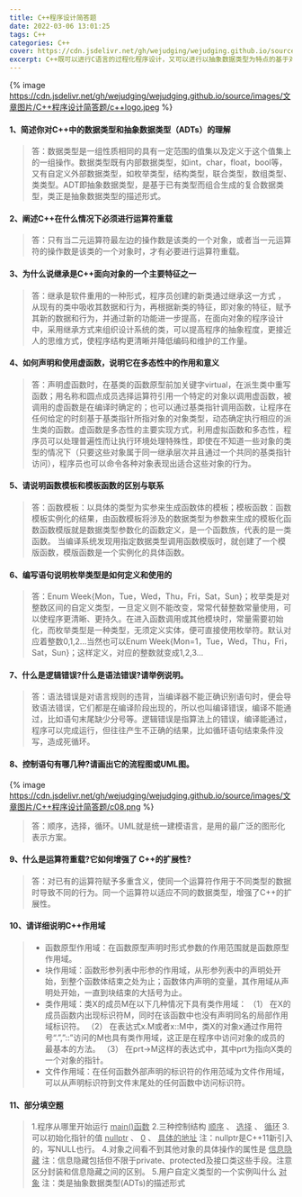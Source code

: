 ```yaml
---
title: C++程序设计简答题
date: 2022-03-06 13:01:25
tags: C++
categories: C++
cover: https://cdn.jsdelivr.net/gh/wejudging/wejudging.github.io/source/images/文章图片/C++程序设计简答题/c++logo.jpeg
excerpt: C++既可以进行C语言的过程化程序设计，又可以进行以抽象数据类型为特点的基于对象的程序设计，还可以进行以继承和多态为特点的面向对象的程序设计。
---
```

{% image https://cdn.jsdelivr.net/gh/wejudging/wejudging.github.io/source/images/文章图片/C++程序设计简答题/c++logo.jpeg %}
#### 1、简述你对C++中的数据类型和抽象数据类型（ADTs）的理解

> 答：数据类型是⼀组性质相同的具有⼀定范围的值集以及定义于这个值集上的⼀组操作。数据类型既有内部数据类型，如int，char，float，bool等，⼜有⾃定义外部数据类型，如枚举类型，结构类型，联合类型，数组类型、类类型。ADT即抽象数据类型，是基于已有类型⽽组合⽣成的复合数据类型，类正是抽象数据类型的描述形式。

#### 2、阐述C++在什么情况下必须进⾏运算符重载

> 答：只有当⼆元运算符最左边的操作数是该类的⼀个对象，或者当⼀元运算符的操作数是该类的⼀个对象时，才有必要进⾏运算符重载。

#### 3、为什么说继承是C++⾯向对象的⼀个主要特征之⼀

> 答：继承是软件重⽤的⼀种形式，程序员创建的新类通过继承这⼀⽅式 ，从现有的类中吸收其数据和⾏为，再根据新类的特征，即对象的特征，赋予其新的数据和⾏为，并通过新的功能进⼀步提⾼，在⾯向对象的程序设计中，采⽤继承⽅式来组织设计系统的类，可以提⾼程序的抽象程度，更接近⼈的思维⽅式，使程序结构更清晰并降低编码和维护的⼯作量。

#### 4、如何声明和使⽤虚函数，说明它在多态性中的作⽤和意义

> 答：声明虚函数时，在基类的函数原型前加关键字virtual，在派⽣类中重写函数；⽤名称和圆点成员选择运算符引⽤⼀个特定的对象以调⽤虚函数，被调⽤的虚函数是在编译时确定的；也可以通过基类指针调⽤函数，让程序在任何给定的时刻基于基类指针所指对象的对象类型，动态确定执⾏相应的派⽣类的函数。虚函数是多态性的主要实现⽅式，利⽤虚拟函数和多态性，程序员可以处理普遍性⽽让执⾏环境处理特殊性，即使在不知道⼀些对象的类型的情况下（只要这些对象属于同⼀继承层次并且通过⼀个共同的基类指针访问），程序员也可以命令各种对象表现出适合这些对象的⾏为。

#### 5、请说明函数模板和模板函数的区别与联系

> 答：函数模板：以具体的类型为实参来⽣成函数体的模板；模板函数：函数模板实例化的结果，由函数模板将涉及的数据类型为参数来⽣成的模板化函数函数模版就是数据类型参数化的函数定义，是⼀个函数族，代表的是⼀类函数。 当编译系统发现⽤指定数据类型调⽤函数模版时，就创建了⼀个模版函数，模版函数是⼀个实例化的具体函数。

#### 6、编写语句说明枚举类型是如何定义和使⽤的

> 答：Enum Week{Mon，Tue，Wed，Thu，Fri，Sat，Sun}；枚举类是对整数区间的⾃定义类型，⼀旦定义则不能改变，常常代替整数常量使⽤，可以使程序更清晰、更持久。在进⼊函数调⽤或其他模块时，常量需要初始化，⽽枚举类型是⼀种类型，⽆须定义实体，便可直接使⽤枚举符。默认对应着整数0,1,2...当然也可以Enum Week{Mon=1，Tue，Wed，Thu，Fri，Sat，Sun}；这样定义，对应的整数就变成1,2,3...

#### 7、什么是逻辑错误?什么是语法错误?请举例说明。

> 答：语法错误是对语⾔规则的违背，当编译器不能正确识别语句时，便会导致语法错误，它们都是在编译阶段出现的，所以也叫编译错误，编译不能通过，⽐如语句末尾缺少分号等。逻辑错误是指算法上的错误，编译能通过，程序可以完成运⾏，但往往产⽣不正确的结果，⽐如循环语句结束条件没写，造成死循环。

#### 8、控制语句有哪⼏种?请画出它的流程图或UML图。

{% image https://cdn.jsdelivr.net/gh/wejudging/wejudging.github.io/source/images/文章图片/C++程序设计简答题/c08.png %}

> 答：顺序，选择，循环。UML就是统⼀建模语⾔，是⽤的最⼴泛的图形化表示⽅案。

#### 9、什么是运算符重载?它如何增强了 C++的扩展性?

> 答：对已有的运算符赋予多重含义，使同⼀个运算符作⽤于不同类型的数据时导致不同的⾏为。同⼀个运算符以适应不同的数据类型，增强了C++的扩展性。

#### 10、请详细说明C++作⽤域

> + 函数原型作⽤域：在函数原型声明时形式参数的作⽤范围就是函数原型作⽤域。
> + 块作⽤域：函数形参列表中形参的作⽤域，从形参列表中的声明处开始，到整个函数体结束之处为⽌；函数体内声明的变量，其作⽤域从声明处开始，⼀直到块结束的⼤括号为⽌。
> + 类作⽤域：类X的成员M在以下⼏种情况下具有类作⽤域：
    （1） 在X的成员函数内出现标识符M，同时在该函数中也没有声明同名的局部作⽤域标识符。
    （2） 在表达式x.M或者x::M中，类X的对象x通过作⽤符号“.”,”::”访问的M也具有类作⽤域，这正是在程序中访问对象的成员的最基本的⽅法。
    （3） 在prt->M这样的表达式中，其中prt为指向X类的⼀个对象的指针。
> + ⽂件作⽤域：在任何函数外部声明的标识符的作⽤范域为⽂件作⽤域，可以从声明标识符到⽂件末尾处的任何函数中访问标识符。

#### 11、部分填空题

> 1.程序从哪⾥开始运⾏ <u>main()函数</u>
> 2.三种控制结构 <u>顺序</u> 、 <u>选择</u> 、 <u>循环</u> 
> 3.可以初始化指针的值 <u>nullptr</u> 、 <u>0</u> 、 <u>具体的地址</u> 
注：nullptr是C++11新引⼊的，写NULL也⾏。
> 4.对象之间看不到其他对象的具体操作的属性是 <u>信息隐藏</u>
注：信息隐藏包括但不限于private、protected及接⼝类这些⼿段。注意区分封装和信息隐藏之间的区别。
> 5.⽤户⾃定义类型的⼀个实例叫什么 <u>对象</u>
注：类是抽象数据类型(ADTs)的描述形式








